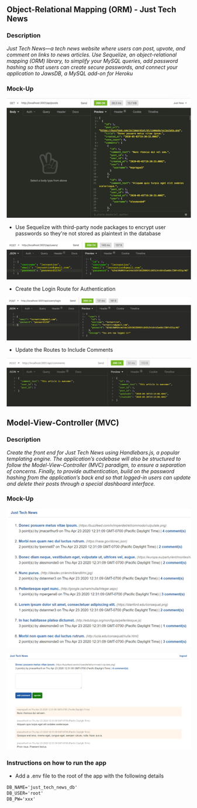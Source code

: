 ## Object-Relational Mapping (ORM) - Just Tech News

### Description 

*Just Tech News—a tech news website where users can post, upvote, and comment on links to news articles. Use Sequelize, an object-relational mapping (ORM) library, to simplify your MySQL queries, add password hashing so that users can create secure passwords, and connect your application to JawsDB, a MySQL add-on for Heroku*

### Mock-Up

![](images/img_1.jpg)

- Use Sequelize with third-party node packages to encrypt user passwords so they're not stored as plaintext in the database

![](images/img_2.jpg)

- Create the Login Route for Authentication

![](images/img_3.jpg)

- Update the Routes to Include Comments

![](images/img_4.jpg)


## Model-View-Controller (MVC)

### Description

*Create the front end for Just Tech News using Handlebars.js, a popular templating engine. The application’s codebase will also be structured to follow the Model-View-Controller (MVC) paradigm, to ensure a separation of concerns. Finally, to provide authentication, build on the password hashing from the application’s back end so that logged-in users can update and delete their posts through a special dashboard interface.*

### Mock-Up

![](images/demo-1.jpg)

![](images/demo-2.jpg)

### Instructions on how to run the app

- Add a .env file to the root of the app with the following details

```text
DB_NAME='just_tech_news_db'
DB_USER='root'
DB_PW='xxx'
```